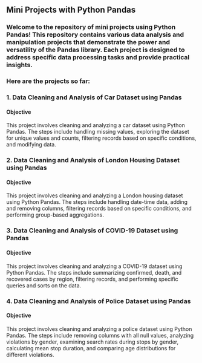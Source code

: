 ## Mini Projects with Python Pandas

### Welcome to the repository of mini projects using Python Pandas! This repository contains various data analysis and manipulation projects that demonstrate the power and versatility of the Pandas library. Each project is designed to address specific data processing tasks and provide practical insights.

### Here are the projects so far:
### 1. Data Cleaning and Analysis of Car Dataset using Pandas
#### Objective
This project involves cleaning and analyzing a car dataset using Python Pandas. The steps include handling missing values, exploring the dataset for unique values and counts, filtering records based on specific conditions, and modifying data.

### 2. Data Cleaning and Analysis of London Housing Dataset using Pandas
#### Objective
This project involves cleaning and analyzing a London housing dataset using Python Pandas. The steps include handling date-time data, adding and removing columns, filtering records based on specific conditions, and performing group-based aggregations.

### 3. Data Cleaning and Analysis of COVID-19 Dataset using Pandas
#### Objective
This project involves cleaning and analyzing a COVID-19 dataset using Python Pandas. The steps include summarizing confirmed, death, and recovered cases by region, filtering records, and performing specific queries and sorts on the data.

### 4. Data Cleaning and Analysis of Police Dataset using Pandas
#### Objective
This project involves cleaning and analyzing a police dataset using Python Pandas. The steps include removing columns with all null values, analyzing violations by gender, examining search rates during stops by gender, calculating mean stop duration, and comparing age distributions for different violations.
